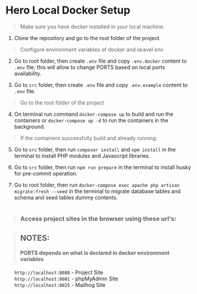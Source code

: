 # Hero Local Docker Setup

> Make sure you have docker installed in your local machine.

1. Clone the repository and go to the root folder of the project.

> Configure environment variables of docker and laravel env

2. Go to root folder, then create `.env` file and copy `.env.docker` content to `.env` file, this will allow to change PORTS based on local ports availability.

3. Go to `src` folder, then create `.env` file and copy `.env.example` content to `.env` file.

> Go to the root folder of the project

4. On terminal run command `docker-compose up` to build and run the containers or `docker-compose up -d` to run the containers in the background.

> If the containers successfully build and already running:

5. Go to `src` folder, then run `composer install` and `npm install` in the terminal to install PHP modules and Javascript libraries.

6. Go to `src` folder, then run `npm run prepare` in the terminal to install husky for pre-commit operation.

7. Go to root folder, then run `docker-compose exec apache php artisan migrate:fresh --seed` in the terminal to migrate database tables and schema and seed tables dummy contents.
#
> ### Access project sites in the browser using these url's:

> ## NOTES:
> #### PORTS depends on what is declared in docker environment variables  

&nbsp;&nbsp;&nbsp;&nbsp;&nbsp;&nbsp;`http://localhost:8080` - Project Site  
&nbsp;&nbsp;&nbsp;&nbsp;&nbsp;&nbsp;`http://localhost:8081` - phpMyAdmin Site  
&nbsp;&nbsp;&nbsp;&nbsp;&nbsp;&nbsp;`http://localhost:8025` - Mailhog Site


